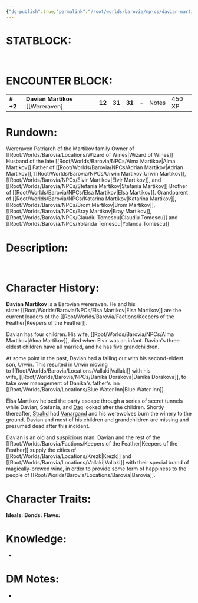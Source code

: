 ```yaml
---
{"dg-publish":true,"permalink":"/root/worlds/barovia/np-cs/davian-martikov/","tags":["Barovia"]}
---
```


# **STATBLOCK:**

 

# **ENCOUNTER BLOCK:**

|           |                                     |        |        |        |     |       |        |
|-----------|-------------------------------------|--------|--------|--------|-----|-------|--------|
| **\# +2** | **Davian Martikov** \[\[Wereraven\] | **12** | **31** | **31** | \-  | Notes | 450 XP |

# **Rundown:**

Wereraven
Patriarch of the Martikov family
Owner of [[Root/Worlds/Barovia/Locations/Wizard of Wines\|Wizard of Wines]] 
Husband of the late [[Root/Worlds/Barovia/NPCs/Alma Martikov\|Alma Martikov]]
Father of [[Root/Worlds/Barovia/NPCs/Adrian Martikov\|Adrian Martikov]], [[Root/Worlds/Barovia/NPCs/Urwin Martikov\|Urwin Martikov]], [[Root/Worlds/Barovia/NPCs/Elvir Martikov\|Elvir Martikov]], and [[Root/Worlds/Barovia/NPCs/Stefania Martikov\|Stefania Martikov]]
Brother of [[Root/Worlds/Barovia/NPCs/Elsa Martikov\|Elsa Martikov]]. 
Grandparent of [[Root/Worlds/Barovia/NPCs/Katarina Martikov\|Katarina Martikov]], [[Root/Worlds/Barovia/NPCs/Brom Martikov\|Brom Martikov]], [[Root/Worlds/Barovia/NPCs/Bray Martikov\|Bray Martikov]], [[Root/Worlds/Barovia/NPCs/Claudiu Tomescu\|Claudiu Tomescu]] and [[Root/Worlds/Barovia/NPCs/Yolanda Tomescu\|Yolanda Tomescu]]

# **Description:**
 

# **Character History:**
**Davian Martikov** is a Barovian wereraven. He and his sister [[Root/Worlds/Barovia/NPCs/Elsa Martikov\|Elsa Martikov]] are the current leaders of the [[Root/Worlds/Barovia/Factions/Keepers of the Feather\|Keepers of the Feather]].

Davian has four children. His wife, [[Root/Worlds/Barovia/NPCs/Alma Martikov\|Alma Martikov]], died when Elvir was an infant. Davian's three eldest children have all married, and he has five grandchildren.

At some point in the past, Davian had a falling out with his second-eldest son, Urwin. This resulted in Urwin moving to [[Root/Worlds/Barovia/Locations/Vallaki\|Vallaki]] with his wife, [[Root/Worlds/Barovia/NPCs/Danika Dorakova\|Danika Dorakova]], to take over management of Danika's father's inn [[Root/Worlds/Barovia/Locations/Blue Water Inn\|Blue Water Inn]].

Elsa Martikov helped the party escape through a series of secret tunnels while Davian, Stefania, and [Dag](https://alberons-mistake.fandom.com/wiki/Dag_Tomescu "Dag Tomescu") looked after the children. Shortly thereafter, [Strahd](https://alberons-mistake.fandom.com/wiki/Strahd_von_Zarovich "Strahd von Zarovich") had [Vanargand](https://alberons-mistake.fandom.com/wiki/Vanargand "Vanargand") and his werewolves burn the winery to the ground. Davian and most of his children and grandchildren are missing and presumed dead after this incident.

Davian is an old and suspicious man. Davian and the rest of the [[Root/Worlds/Barovia/Factions/Keepers of the Feather\|Keepers of the Feather]] supply the cities of [[Root/Worlds/Barovia/Locations/Krezk\|Krezk]] and [[Root/Worlds/Barovia/Locations/Vallaki\|Vallaki]] with their special brand of magically-brewed wine, in order to provide some form of happiness to the people of [[Root/Worlds/Barovia/Locations/Barovia\|Barovia]].
# **Character Traits:** 

**Ideals:** 
**Bonds:**
**Flaws:**


# **Knowledge:**

-    

# **DM Notes:**

-    

